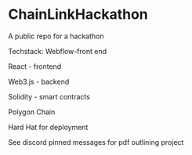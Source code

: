 # ChainLinkHackathon
A public repo for a hackathon

Techstack:
Webflow-front end

React - frontend

Web3.js - backend

Solidity - smart contracts

Polygon Chain

Hard Hat for deployment


See discord pinned messages for pdf outlining project
